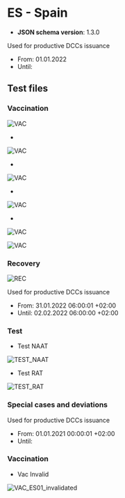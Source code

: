# ES - Spain

* **JSON schema version**: 1.3.0

Used for productive DCCs issuance
* From: 01.01.2022
* Until:

## Test files

### Vaccination

![VAC](VAC_ESPF01.png)

* 
![VAC](VAC_ES2102.png)

* 
![VAC](VAC_ES3103.png)

* 
![VAC](VAC_ES2104.png)

* 
![VAC](VAC_ES3105.png)


![VAC](VAC_ES4106.png)

### Recovery

![REC](REC_ES01.png)

Used for productive DCCs issuance
* From: 31.01.2022 06:00:01 +02:00
* Until: 02.02.2022 06:00:00 +02:00 

### Test

* Test NAAT

![TEST_NAAT](TEST_ESNAAT01.png) 
* Test RAT

![TEST_RAT](TEST_ESRAT01.png) 

### Special cases and deviations

Used for productive DCCs issuance
* From: 01.01.2021 00:00:01 +02:00 
* Until: 

### Vaccination

* Vac Invalid 

![VAC_ES01_invalidated](specialcases/VAC_ES01_invalidated.png) 
